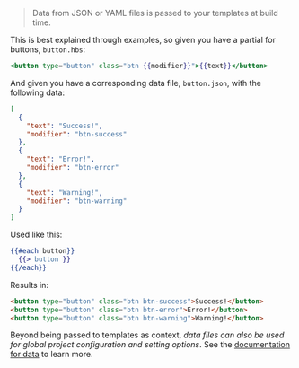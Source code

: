 > Data from JSON or YAML files is passed to your templates at build time.

This is best explained through examples, so given you have a partial for buttons, `button.hbs`:

```handlebars
<button type="button" class="btn {{modifier}}">{{text}}</button>
```

And given you have a corresponding data file, `button.json`, with the following data:

```json
[
  {
    "text": "Success!",
    "modifier": "btn-success"
  },
  {
    "text": "Error!",
    "modifier": "btn-error"
  },
  {
    "text": "Warning!",
    "modifier": "btn-warning"
  }
]
```

Used like this:

```handlebars
{{#each button}}
  {{> button }}
{{/each}}
```

Results in:

```html
<button type="button" class="btn btn-success">Success!</button>
<button type="button" class="btn btn-error">Error!</button>
<button type="button" class="btn btn-warning">Warning!</button>
```

Beyond being passed to templates as context, _data files can also be used for global project configuration and setting options_. See the [documentation for data](#TODO) to learn more.

